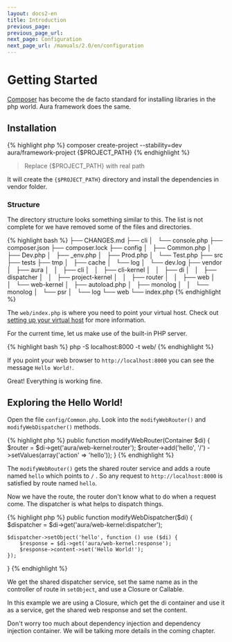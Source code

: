```yaml
---
layout: docs2-en
title: Introduction
previous_page:
previous_page_url:
next_page: Configuration
next_page_url: /manuals/2.0/en/configuration
---
```


# Getting Started

[Composer](http://getcomposer.org) has become the de facto standard for installing libraries in the php world. Aura framework does the same.

## Installation

{% highlight php %}
composer create-project --stability=dev aura/framework-project {$PROJECT_PATH}
{% endhighlight %}

> Replace {$PROJECT_PATH} with real path

It will create the `{$PROJECT_PATH}` directory and install the dependencies in vendor folder.

### Structure

The directory structure looks something similar to this. The list is not complete for we have removed some of the files and directories.

{% highlight bash %}
├── CHANGES.md
├── cli
│   └── console.php
├── composer.json
├── composer.lock
├── config
│   ├── Common.php
│   ├── Dev.php
│   ├── _env.php
│   ├── Prod.php
│   └── Test.php
├── src
├── tests
├── tmp
│   ├── cache
│   └── log
│       └── dev.log
├── vendor
│   ├── aura
│   │   ├── cli
│   │   ├── cli-kernel
│   │   ├── di
│   │   ├── dispatcher
│   │   ├── project-kernel
│   │   ├── router
│   │   ├── web
│   │   └── web-kernel
│   ├── autoload.php
│   ├── monolog
│   │   └── monolog
│   └── psr
│       └── log
└── web
    └── index.php
{% endhighlight %}

The `web/index.php` is where you need to point your virtual host. Check out [setting up your virtual host](/manuals/2.0/en/setup/) for more information.

For the current time, let us make use of the built-in PHP server.


{% highlight bash %}
php -S localhost:8000 -t web/
{% endhighlight %}

If you point your web browser to `http://localhost:8000` you can see the message `Hello World!`.

Great! Everything is working fine.

## Exploring the Hello World!

Open the file `config/Common.php`. Look into the `modifyWebRouter()` and
`modifyWebDispatcher()` methods.

{% highlight php %}
public function modifyWebRouter(Container $di)
{
    $router = $di->get('aura/web-kernel:router');
    $router->add('hello', '/')
           ->setValues(array('action' => 'hello'));
}
{% endhighlight %}

The `modifyWebRouter()` gets the shared router service and adds a route named `hello` which points to `/` . So any request to `http://localhost:8000` is satisfied by route named `hello`.

Now we have the route, the router don't know what to do when a request come. The dispatcher is what helps to dispatch things.

{% highlight php %}
public function modifyWebDispatcher($di)
{
    $dispatcher = $di->get('aura/web-kernel:dispatcher');

    $dispatcher->setObject('hello', function () use ($di) {
        $response = $di->get('aura/web-kernel:response');
        $response->content->set('Hello World!');
    });
}
{% endhighlight %}

We get the shared dispatcher service, set the same name as in the controller of route in `setObject`, and use a Closure or Callable.

In this example we are using a Closure, which get the di container and use it as a service, get the shared web response and set the content.

Don't worry too much about dependency injection and dependency injection container. We will be talking more details in the coming chapter.
